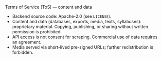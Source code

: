 Terms of Service (ToS) — content and data

- Backend source code: Apache-2.0 (see `LICENSE`).
- Content and data (databases, exports, media, texts, syllabuses): proprietary material. Copying, publishing, or sharing without written permission is prohibited.
- API access is not consent for scraping. Commercial use of data requires an agreement.
- Media served via short-lived pre-signed URLs; further redistribution is forbidden.

